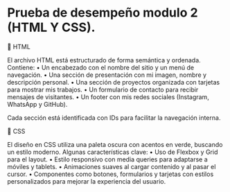 # Prueba de desempeño modulo 2 (HTML Y CSS).

🔸 HTML

El archivo HTML está estructurado de forma semántica y ordenada. Contiene:
 • Un encabezado con el nombre del sitio y un menú de navegación.
 • Una sección de presentación con mi imagen, nombre y descripción personal.
 • Una sección de proyectos organizada con tarjetas para mostrar mis trabajos.
 • Un formulario de contacto para recibir mensajes de visitantes.
 • Un footer con mis redes sociales (Instagram, WhatsApp y GitHub).

Cada sección está identificada con IDs para facilitar la navegación interna.

🔹 CSS

El diseño en CSS utiliza una paleta oscura con acentos en verde, buscando un estilo moderno. Algunas características clave:
 • Uso de Flexbox y Grid para el layout.
 • Estilo responsivo con media queries para adaptarse a móviles y tablets.
 • Animaciones suaves al cargar contenido y al pasar el cursor.
 • Componentes como botones, formularios y tarjetas con estilos personalizados para mejorar la experiencia del usuario.
